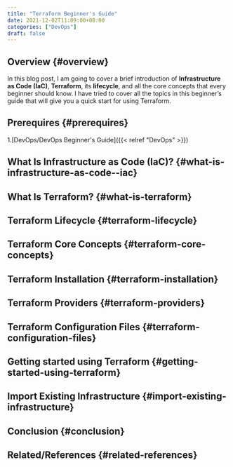 ```yaml
---
title: "Terraform Beginner's Guide"
date: 2021-12-02T11:09:00+08:00
categories: ["DevOps"]
draft: false
---
```


## Overview {#overview}

In this blog post, I am going to cover a brief introduction of **Infrastructure as Code (IaC)**, **Terraform**, its **lifecycle**, and all the core concepts that every beginner should know. I have tried to cover all the topics in this beginner’s guide that will give you a quick start for using Terraform.


## Prerequires {#prerequires}

1.[DevOps/DevOps Beginner's Guide]({{< relref "DevOps" >}})


## What Is Infrastructure as Code (IaC)? {#what-is-infrastructure-as-code--iac}


## What Is Terraform? {#what-is-terraform}


## Terraform Lifecycle {#terraform-lifecycle}


## Terraform Core Concepts {#terraform-core-concepts}


## Terraform Installation {#terraform-installation}


## Terraform Providers {#terraform-providers}


## Terraform Configuration Files {#terraform-configuration-files}


## Getting started using Terraform {#getting-started-using-terraform}


## Import Existing Infrastructure {#import-existing-infrastructure}


## Conclusion {#conclusion}


## Related/References {#related-references}
